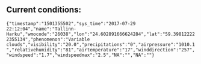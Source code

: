 ## Current conditions: 
 ``` {"timestamp":"1501355502","sys_time":"2017-07-29 22:12:04","name":"Tallinn-Harku","wmocode":"26038","lon":"24.602891666624284","lat":"59.398122222355134","phenomenon":"Variable clouds","visibility":"20.0","precipitations":"0","airpressure":"1010.1","relativehumidity":"81","airtemperature":"17","winddirection":"257","windspeed":"1.7","windspeedmax":"2.5","NA":"","NA":""} ```
